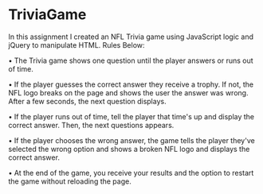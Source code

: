 # TriviaGame

In this assignment I created an NFL Trivia game using JavaScript logic and jQuery to manipulate HTML. Rules Below:

• The Trivia game shows one question until the player answers or runs out of time.

• If the player guesses the correct answer they receive a trophy. If not, the NFL logo breaks on the page and shows the user     the answer was wrong. After a few seconds, the next question displays.

• If the player runs out of time, tell the player that time's up and display the correct answer. Then, the next questions       appears.

• If the player chooses the wrong answer, the game tells the player they've selected the wrong option and shows a broken NFL     logo and displays the correct answer. 

• At the end of the game, you receive your results and the option to restart the game without reloading the page. 
